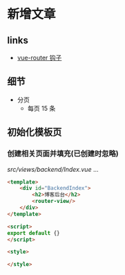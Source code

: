 # 新增文章

## links
- [vue-router 钩子](https://router.vuejs.org/zh-cn/advanced/navigation-guards.html)

## 细节
- 分页
    - 每页 15 条


## 初始化模板页
### 创建相关页面并填充(已创建时忽略)
*src/views/backend/Index.vue* ...
```html
<template>
    <div id="BackendIndex">
        <h2>博客后台</h2>
        <router-view/>
    </div>
</template>

<script>
export default {}
</script>

<style>

</style>
```
